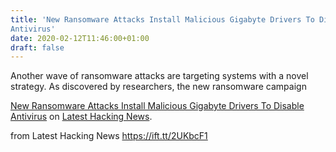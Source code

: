 ```yaml
---
title: 'New Ransomware Attacks Install Malicious Gigabyte Drivers To Disable
Antivirus'
date: 2020-02-12T11:46:00+01:00
draft: false
---
```


Another wave of ransomware attacks are targeting systems with a novel strategy. As discovered by researchers, the new ransomware campaign

[New Ransomware Attacks Install Malicious Gigabyte Drivers To Disable Antivirus](https://latesthackingnews.com/2020/02/12/new-ransomware-attacks-install-malicious-gigabyte-drivers-to-disable-antivirus/) on [Latest Hacking News](https://latesthackingnews.com).

  
  
from Latest Hacking News https://ift.tt/2UKbcF1